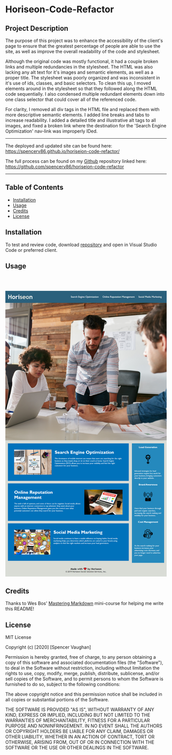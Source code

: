 # Horiseon-Code-Refactor

## Project Description

The purpose of this project was to enhance the accessibility of the client's page to ensure that the greatest percentage of people are able to use the site, as well as improve the overall readability of the code and stylesheet.

Although the original code was mostly functional, it had a couple broken links and multiple redundancies in the stylesheet. The HTML was also lacking any alt text for it's images and semantic elements, as well as a proper title. The stylesheet was poorly organized and was inconsistent in it's use of ids, classes, and basic selectors. To clean this up, I moved elements around in the stylesheet so that they followed along the HTML code sequentially. I also condensed multiple redundant elements down into one class selector that could cover all of the referenced code.

For clarity, I removed all div tags in the HTML file and replaced them with more descriptive semantic elements. I added line breaks and tabs to increase readability. I added a detailed title and illustrative alt tags to all images, and fixed a broken link where the destination for the 'Search Engine Optimization' nav-link was improperly IDed.

------------

The deployed and updated site can be found here: <https://spencerv86.github.io/horiseion-code-refactor/>

The full process can be found on my [Github](https://github.com/spencerv86/horiseion-code-refactor) repository linked here: <https://github.com/spencerv86/horiseion-code-refactor>

------------
## Table of Contents

* [Installation](#Installation)
* [Usage](#Usage)
* [Credits](#Credits)
* [License](#License)


## Installation

To test and review code, download [repository](https://github.com/spencerv86/horiseion-code-refactor) and open in Visual Studio Code or preferred client. 


## Usage
<br>

<br>

![Screenshot of updated deployed code](assets/updated-deployed-screenshot.png)


## Credits

Thanks to Wes Bos' [Mastering Markdown](www.masteringmarkdown.com) mini-course for helping me write this README!


## License

MIT License

Copyright (c) [2020] [Spencer Vaughan]

Permission is hereby granted, free of charge, to any person obtaining a copy
of this software and associated documentation files (the "Software"), to deal
in the Software without restriction, including without limitation the rights
to use, copy, modify, merge, publish, distribute, sublicense, and/or sell
copies of the Software, and to permit persons to whom the Software is
furnished to do so, subject to the following conditions:

The above copyright notice and this permission notice shall be included in all
copies or substantial portions of the Software.

THE SOFTWARE IS PROVIDED "AS IS", WITHOUT WARRANTY OF ANY KIND, EXPRESS OR
IMPLIED, INCLUDING BUT NOT LIMITED TO THE WARRANTIES OF MERCHANTABILITY,
FITNESS FOR A PARTICULAR PURPOSE AND NONINFRINGEMENT. IN NO EVENT SHALL THE
AUTHORS OR COPYRIGHT HOLDERS BE LIABLE FOR ANY CLAIM, DAMAGES OR OTHER
LIABILITY, WHETHER IN AN ACTION OF CONTRACT, TORT OR OTHERWISE, ARISING FROM,
OUT OF OR IN CONNECTION WITH THE SOFTWARE OR THE USE OR OTHER DEALINGS IN THE
SOFTWARE.